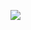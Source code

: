 ![](https://github-readme-streak-stats.herokuapp.com/?user=dmmat&theme=dark&hide_border=false)<br/>
